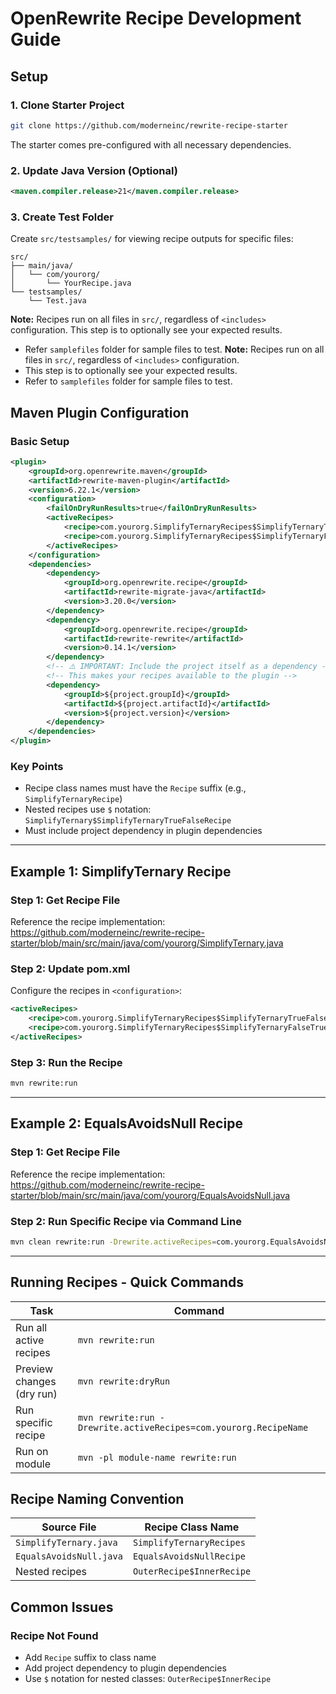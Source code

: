 # OpenRewrite Recipe Development Guide

## Setup

### 1. Clone Starter Project
```bash
git clone https://github.com/moderneinc/rewrite-recipe-starter
```
The starter comes pre-configured with all necessary dependencies.

### 2. Update Java Version (Optional)
```xml
<maven.compiler.release>21</maven.compiler.release>
```

### 3. Create Test Folder
Create `src/testsamples/` for viewing recipe outputs for specific files:
```
src/
├── main/java/
│   └── com/yourorg/
│       └── YourRecipe.java
└── testsamples/
    └── Test.java
```

**Note:** Recipes run on all files in `src/`, regardless of `<includes>` configuration. This step is to optionally see your expected results.
- Refer `samplefiles` folder for sample files to test.
**Note:** Recipes run on all files in `src/`, regardless of `<includes>` configuration. 
- This step is to optionally see your expected results.
- Refer to `samplefiles` folder for sample files to test.

## Maven Plugin Configuration

### Basic Setup
```xml
<plugin>
    <groupId>org.openrewrite.maven</groupId>
    <artifactId>rewrite-maven-plugin</artifactId>
    <version>6.22.1</version>
    <configuration>
        <failOnDryRunResults>true</failOnDryRunResults>
        <activeRecipes>
            <recipe>com.yourorg.SimplifyTernaryRecipes$SimplifyTernaryTrueFalseRecipe</recipe>
            <recipe>com.yourorg.SimplifyTernaryRecipes$SimplifyTernaryFalseTrueRecipe</recipe>
        </activeRecipes>
    </configuration>
    <dependencies>
        <dependency>
            <groupId>org.openrewrite.recipe</groupId>
            <artifactId>rewrite-migrate-java</artifactId>
            <version>3.20.0</version>
        </dependency>
        <dependency>
            <groupId>org.openrewrite.recipe</groupId>
            <artifactId>rewrite-rewrite</artifactId>
            <version>0.14.1</version>
        </dependency>
        <!-- ⚠️ IMPORTANT: Include the project itself as a dependency -->
        <!-- This makes your recipes available to the plugin -->
        <dependency>
            <groupId>${project.groupId}</groupId>
            <artifactId>${project.artifactId}</artifactId>
            <version>${project.version}</version>
        </dependency>
    </dependencies>
</plugin>
```

### Key Points
- Recipe class names must have the `Recipe` suffix (e.g., `SimplifyTernaryRecipe`)
- Nested recipes use `$` notation: `SimplifyTernary$SimplifyTernaryTrueFalseRecipe`
- Must include project dependency in plugin dependencies

---

## Example 1: SimplifyTernary Recipe

### Step 1: Get Recipe File

Reference the recipe implementation:
https://github.com/moderneinc/rewrite-recipe-starter/blob/main/src/main/java/com/yourorg/SimplifyTernary.java

### Step 2: Update pom.xml

Configure the recipes in `<configuration>`:

```xml
<activeRecipes>
    <recipe>com.yourorg.SimplifyTernaryRecipes$SimplifyTernaryTrueFalseRecipe</recipe>
    <recipe>com.yourorg.SimplifyTernaryRecipes$SimplifyTernaryFalseTrueRecipe</recipe>
</activeRecipes>
```

### Step 3: Run the Recipe

```bash
mvn rewrite:run
```

---

## Example 2: EqualsAvoidsNull Recipe

### Step 1: Get Recipe File

Reference the recipe implementation:
https://github.com/moderneinc/rewrite-recipe-starter/blob/main/src/main/java/com/yourorg/EqualsAvoidsNull.java

### Step 2: Run Specific Recipe via Command Line

```bash
mvn clean rewrite:run -Drewrite.activeRecipes=com.yourorg.EqualsAvoidsNullRecipe
```

---

## Running Recipes - Quick Commands

| Task | Command |
|---|---|
| Run all active recipes | `mvn rewrite:run` |
| Preview changes (dry run) | `mvn rewrite:dryRun` |
| Run specific recipe | `mvn rewrite:run -Drewrite.activeRecipes=com.yourorg.RecipeName` |
| Run on module | `mvn -pl module-name rewrite:run` |

## Recipe Naming Convention

| Source File | Recipe Class Name |
|---|---|
| `SimplifyTernary.java` | `SimplifyTernaryRecipes` |
| `EqualsAvoidsNull.java` | `EqualsAvoidsNullRecipe` |
| Nested recipes | `OuterRecipe$InnerRecipe` |

## Common Issues

### Recipe Not Found
- Add `Recipe` suffix to class name
- Add project dependency to plugin dependencies
- Use `$` notation for nested classes: `OuterRecipe$InnerRecipe`
